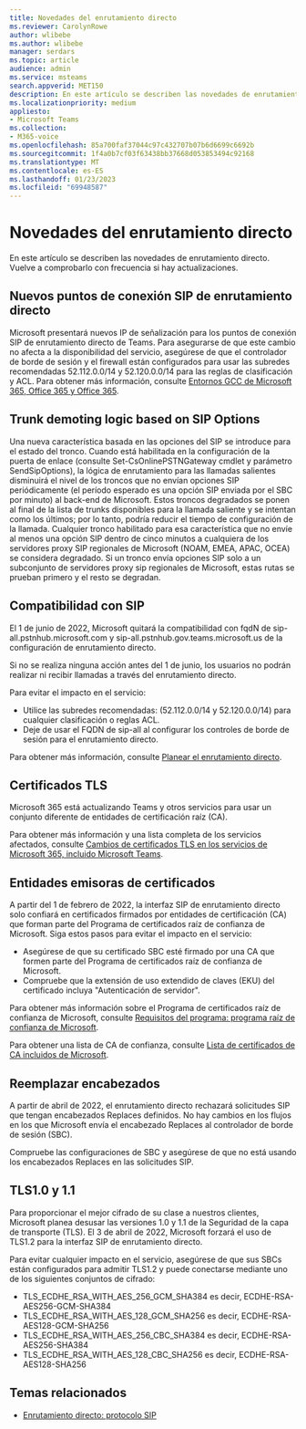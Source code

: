 ```yaml
---
title: Novedades del enrutamiento directo
ms.reviewer: CarolynRowe
author: wlibebe
ms.author: wlibebe
manager: serdars
ms.topic: article
audience: admin
ms.service: msteams
search.appverid: MET150
description: En este artículo se describen las novedades de enrutamiento directo. Vuelve a comprobarlo con frecuencia si hay actualizaciones.
ms.localizationpriority: medium
appliesto:
- Microsoft Teams
ms.collection:
- M365-voice
ms.openlocfilehash: 85a700faf37044c97c432707b07b6d6699c6692b
ms.sourcegitcommit: 1f4a0b7cf03f63438bb37668d053853494c92168
ms.translationtype: MT
ms.contentlocale: es-ES
ms.lasthandoff: 01/23/2023
ms.locfileid: "69948587"
---
```

# <a name="whats-new-for-direct-routing"></a>Novedades del enrutamiento directo

En este artículo se describen las novedades de enrutamiento directo. Vuelve a comprobarlo con frecuencia si hay actualizaciones.

## <a name="new-direct-routing-sip-endpoints"></a>Nuevos puntos de conexión SIP de enrutamiento directo 

Microsoft presentará nuevos IP de señalización para los puntos de conexión SIP de enrutamiento directo de Teams. Para asegurarse de que este cambio no afecta a la disponibilidad del servicio, asegúrese de que el controlador de borde de sesión y el firewall están configurados para usar las subredes recomendadas 52.112.0.0/14 y 52.120.0.0/14 para las reglas de clasificación y ACL. Para obtener más información, consulte [Entornos GCC de Microsoft 365, Office 365 y Office 365](direct-routing-plan.md#microsoft-365-office-365-and-office-365-gcc-environments).  

## <a name="trunk-demoting-logic-based-on-sip-options"></a>Trunk demoting logic based on SIP Options

Una nueva característica basada en las opciones del SIP se introduce para el estado del tronco. Cuando está habilitada en la configuración de la puerta de enlace (consulte Set-CsOnlinePSTNGateway cmdlet y parámetro SendSipOptions), la lógica de enrutamiento para las llamadas salientes disminuirá el nivel de los troncos que no envían opciones SIP periódicamente (el período esperado es una opción SIP enviada por el SBC por minuto) al back-end de Microsoft. Estos troncos degradados se ponen al final de la lista de trunks disponibles para la llamada saliente y se intentan como los últimos; por lo tanto, podría reducir el tiempo de configuración de la llamada.
Cualquier tronco habilitado para esa característica que no envíe al menos una opción SIP dentro de cinco minutos a cualquiera de los servidores proxy SIP regionales de Microsoft (NOAM, EMEA, APAC, OCEA) se considera degradado. Si un tronco envía opciones SIP solo a un subconjunto de servidores proxy sip regionales de Microsoft, estas rutas se prueban primero y el resto se degradan.


## <a name="sip-support"></a>Compatibilidad con SIP

El 1 de junio de 2022, Microsoft quitará la compatibilidad con fqdN de sip-all.pstnhub.microsoft.com y sip-all.pstnhub.gov.teams.microsoft.us de la configuración de enrutamiento directo.

Si no se realiza ninguna acción antes del 1 de junio, los usuarios no podrán realizar ni recibir llamadas a través del enrutamiento directo.

Para evitar el impacto en el servicio:

- Utilice las subredes recomendadas: (52.112.0.0/14 y 52.120.0.0/14) para cualquier clasificación o reglas ACL.
- Deje de usar el FQDN de sip-all al configurar los controles de borde de sesión para el enrutamiento directo.

Para obtener más información, consulte [Planear el enrutamiento directo](direct-routing-plan.md).

## <a name="tls-certificates"></a>Certificados TLS

Microsoft 365 está actualizando Teams y otros servicios para usar un conjunto diferente de entidades de certificación raíz (CA).

Para obtener más información y una lista completa de los servicios afectados, consulte [Cambios de certificados TLS en los servicios de Microsoft 365, incluido Microsoft Teams](https://techcommunity.microsoft.com/t5/microsoft-teams-blog/tls-certificate-changes-to-microsoft-365-services-including/ba-p/3249676).

## <a name="certificate-authorities"></a>Entidades emisoras de certificados

A partir del 1 de febrero de 2022, la interfaz SIP de enrutamiento directo solo confiará en certificados firmados por entidades de certificación (CA) que forman parte del Programa de certificados raíz de confianza de Microsoft. Siga estos pasos para evitar el impacto en el servicio:

- Asegúrese de que su certificado SBC esté firmado por una CA que formen parte del Programa de certificados raíz de confianza de Microsoft.
- Compruebe que la extensión de uso extendido de claves (EKU) del certificado incluya "Autenticación de servidor".

Para obtener más información sobre el Programa de certificados raíz de confianza de Microsoft, consulte [Requisitos del programa: programa raíz de confianza de Microsoft](/security/trusted-root/program-requirements).

Para obtener una lista de CA de confianza, consulte [Lista de certificados de CA incluidos de Microsoft](https://ccadb-public.secure.force.com/microsoft/IncludedCACertificateReportForMSFT).

## <a name="replace-headers"></a>Reemplazar encabezados

A partir de abril de 2022, el enrutamiento directo rechazará solicitudes SIP que tengan encabezados Replaces definidos. No hay cambios en los flujos en los que Microsoft envía el encabezado Replaces al controlador de borde de sesión (SBC).

Compruebe las configuraciones de SBC y asegúrese de que no está usando los encabezados Replaces en las solicitudes SIP.

## <a name="tls10-and-11"></a>TLS1.0 y 1.1

Para proporcionar el mejor cifrado de su clase a nuestros clientes, Microsoft planea desusar las versiones 1.0 y 1.1 de la Seguridad de la capa de transporte (TLS). El 3 de abril de 2022, Microsoft forzará el uso de TLS1.2 para la interfaz SIP de enrutamiento directo.

Para evitar cualquier impacto en el servicio, asegúrese de que sus SBCs están configurados para admitir TLS1.2 y puede conectarse mediante uno de los siguientes conjuntos de cifrado:

- TLS_ECDHE_RSA_WITH_AES_256_GCM_SHA384 es decir, ECDHE-RSA-AES256-GCM-SHA384
- TLS_ECDHE_RSA_WITH_AES_128_GCM_SHA256 es decir, ECDHE-RSA-AES128-GCM-SHA256
- TLS_ECDHE_RSA_WITH_AES_256_CBC_SHA384 es decir, ECDHE-RSA-AES256-SHA384
- TLS_ECDHE_RSA_WITH_AES_128_CBC_SHA256 es decir, ECDHE-RSA-AES128-SHA256

## <a name="related-topics"></a>Temas relacionados

- [Enrutamiento directo: protocolo SIP](direct-routing-protocols-sip.md)
